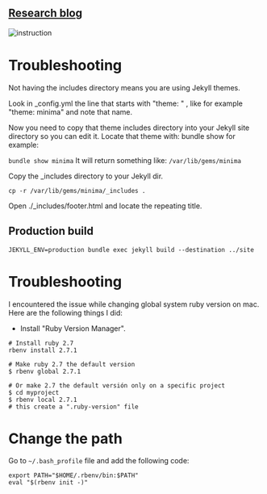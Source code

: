 [Research blog](https://blogs.rajendraarora.com)
-------------------------------------------------


![instruction](https://i.stack.imgur.com/mbLTw.png)


# Troubleshooting

Not having the includes directory means you are using Jekyll themes.

Look in _config.yml the line that starts with "theme: " , like for example "theme: minima" and note that name.

Now you need to copy that theme includes directory into your Jekyll site directory so you can edit it. Locate that theme with: bundle show <theme name> for example:

 `bundle show minima`
It will return something like: `/var/lib/gems/minima`

Copy the _includes directory to your Jekyll dir.

 `cp -r /var/lib/gems/minima/_includes .`

Open ./_includes/footer.html and locate the repeating title. 


## Production build

```
JEKYLL_ENV=production bundle exec jekyll build --destination ../site
```


# Troubleshooting

I encountered the issue while changing global system ruby version on mac. Here are the following things I did:

- Install "Ruby Version Manager".

```
# Install ruby 2.7
rbenv install 2.7.1

# Make ruby 2.7 the default version
$ rbenv global 2.7.1

# Or make 2.7 the default versión only on a specific project
$ cd myproject
$ rbenv local 2.7.1
# this create a ".ruby-version" file
```

# Change the path

Go to `~/.bash_profile` file and add the following code:

```
export PATH="$HOME/.rbenv/bin:$PATH"
eval "$(rbenv init -)"
```

